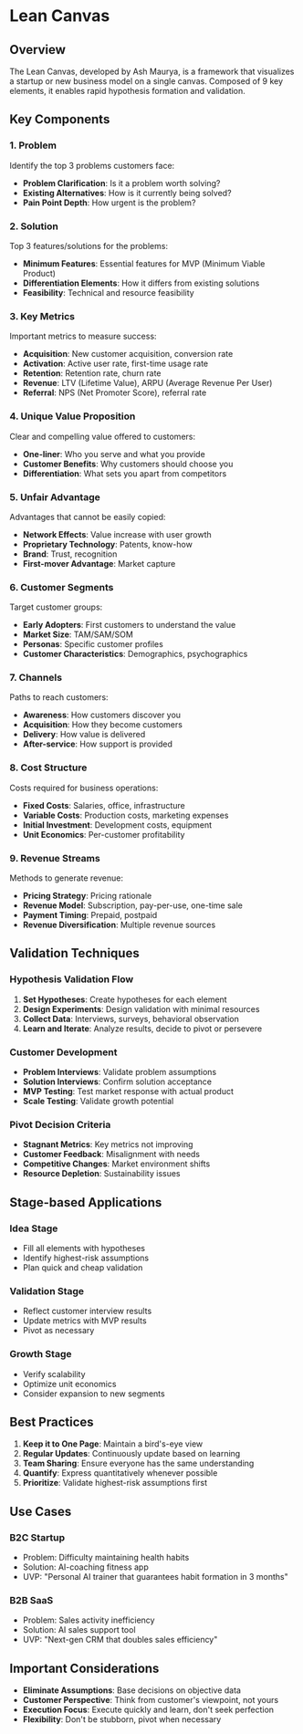 # Lean Canvas

## Overview
The Lean Canvas, developed by Ash Maurya, is a framework that visualizes a startup or new business model on a single canvas. Composed of 9 key elements, it enables rapid hypothesis formation and validation.

## Key Components

### 1. Problem
Identify the top 3 problems customers face:
- **Problem Clarification**: Is it a problem worth solving?
- **Existing Alternatives**: How is it currently being solved?
- **Pain Point Depth**: How urgent is the problem?

### 2. Solution
Top 3 features/solutions for the problems:
- **Minimum Features**: Essential features for MVP (Minimum Viable Product)
- **Differentiation Elements**: How it differs from existing solutions
- **Feasibility**: Technical and resource feasibility

### 3. Key Metrics
Important metrics to measure success:
- **Acquisition**: New customer acquisition, conversion rate
- **Activation**: Active user rate, first-time usage rate
- **Retention**: Retention rate, churn rate
- **Revenue**: LTV (Lifetime Value), ARPU (Average Revenue Per User)
- **Referral**: NPS (Net Promoter Score), referral rate

### 4. Unique Value Proposition
Clear and compelling value offered to customers:
- **One-liner**: Who you serve and what you provide
- **Customer Benefits**: Why customers should choose you
- **Differentiation**: What sets you apart from competitors

### 5. Unfair Advantage
Advantages that cannot be easily copied:
- **Network Effects**: Value increase with user growth
- **Proprietary Technology**: Patents, know-how
- **Brand**: Trust, recognition
- **First-mover Advantage**: Market capture

### 6. Customer Segments
Target customer groups:
- **Early Adopters**: First customers to understand the value
- **Market Size**: TAM/SAM/SOM
- **Personas**: Specific customer profiles
- **Customer Characteristics**: Demographics, psychographics

### 7. Channels
Paths to reach customers:
- **Awareness**: How customers discover you
- **Acquisition**: How they become customers
- **Delivery**: How value is delivered
- **After-service**: How support is provided

### 8. Cost Structure
Costs required for business operations:
- **Fixed Costs**: Salaries, office, infrastructure
- **Variable Costs**: Production costs, marketing expenses
- **Initial Investment**: Development costs, equipment
- **Unit Economics**: Per-customer profitability

### 9. Revenue Streams
Methods to generate revenue:
- **Pricing Strategy**: Pricing rationale
- **Revenue Model**: Subscription, pay-per-use, one-time sale
- **Payment Timing**: Prepaid, postpaid
- **Revenue Diversification**: Multiple revenue sources

## Validation Techniques

### Hypothesis Validation Flow
1. **Set Hypotheses**: Create hypotheses for each element
2. **Design Experiments**: Design validation with minimal resources
3. **Collect Data**: Interviews, surveys, behavioral observation
4. **Learn and Iterate**: Analyze results, decide to pivot or persevere

### Customer Development
- **Problem Interviews**: Validate problem assumptions
- **Solution Interviews**: Confirm solution acceptance
- **MVP Testing**: Test market response with actual product
- **Scale Testing**: Validate growth potential

### Pivot Decision Criteria
- **Stagnant Metrics**: Key metrics not improving
- **Customer Feedback**: Misalignment with needs
- **Competitive Changes**: Market environment shifts
- **Resource Depletion**: Sustainability issues

## Stage-based Applications

### Idea Stage
- Fill all elements with hypotheses
- Identify highest-risk assumptions
- Plan quick and cheap validation

### Validation Stage
- Reflect customer interview results
- Update metrics with MVP results
- Pivot as necessary

### Growth Stage
- Verify scalability
- Optimize unit economics
- Consider expansion to new segments

## Best Practices

1. **Keep it to One Page**: Maintain a bird's-eye view
2. **Regular Updates**: Continuously update based on learning
3. **Team Sharing**: Ensure everyone has the same understanding
4. **Quantify**: Express quantitatively whenever possible
5. **Prioritize**: Validate highest-risk assumptions first

## Use Cases

### B2C Startup
- Problem: Difficulty maintaining health habits
- Solution: AI-coaching fitness app
- UVP: "Personal AI trainer that guarantees habit formation in 3 months"

### B2B SaaS
- Problem: Sales activity inefficiency
- Solution: AI sales support tool
- UVP: "Next-gen CRM that doubles sales efficiency"

## Important Considerations

- **Eliminate Assumptions**: Base decisions on objective data
- **Customer Perspective**: Think from customer's viewpoint, not yours
- **Execution Focus**: Execute quickly and learn, don't seek perfection
- **Flexibility**: Don't be stubborn, pivot when necessary